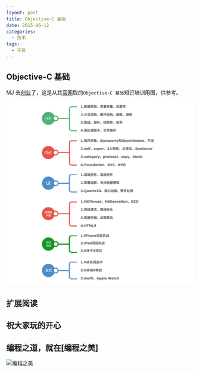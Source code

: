 ```yaml
---
layout: post
title: Objective-C 基础
date: 2015-06-12
categories:
  - 技术
tags:
  - 干货
---
```

## Objective-C 基础

MJ 去[创业](http://520it.com/ios.htm)了，这是从其[官网](http://520it.com/ios.htm)取的`Objective-C 基础`知识培训用图，供参考。


![](/img/article/06/2015-06-12-objective-c.png)


## 扩展阅读


## 祝大家玩的开心

## 编程之道，就在[编程之美]

![编程之美](/img/weixin_qr.jpg)

